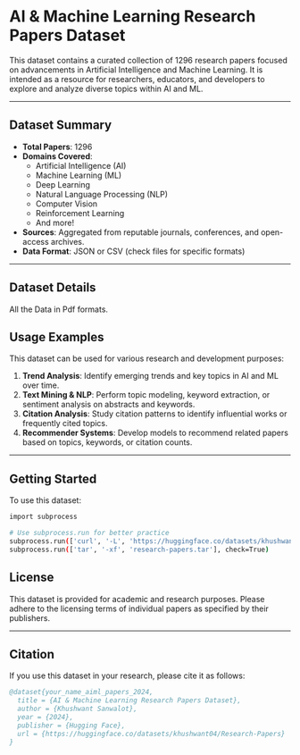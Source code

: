 # AI & Machine Learning Research Papers Dataset

This dataset contains a curated collection of 1296 research papers focused on advancements in Artificial Intelligence and Machine Learning. It is intended as a resource for researchers, educators, and developers to explore and analyze diverse topics within AI and ML.

---

## Dataset Summary

- **Total Papers**: 1296
- **Domains Covered**: 
  - Artificial Intelligence (AI)
  - Machine Learning (ML)
  - Deep Learning
  - Natural Language Processing (NLP)
  - Computer Vision
  - Reinforcement Learning
  - And more!
- **Sources**: Aggregated from reputable journals, conferences, and open-access archives.
- **Data Format**: JSON or CSV (check files for specific formats)

---

## Dataset Details

All the Data in Pdf formats.

## Usage Examples

This dataset can be used for various research and development purposes:

1. **Trend Analysis**: Identify emerging trends and key topics in AI and ML over time.
2. **Text Mining & NLP**: Perform topic modeling, keyword extraction, or sentiment analysis on abstracts and keywords.
3. **Citation Analysis**: Study citation patterns to identify influential works or frequently cited topics.
4. **Recommender Systems**: Develop models to recommend related papers based on topics, keywords, or citation counts.

---

## Getting Started

To use this dataset:

```bash
import subprocess

# Use subprocess.run for better practice
subprocess.run(['curl', '-L', 'https://huggingface.co/datasets/khushwant04/Research-Papers/resolve/main/research-papers.tar?download=true', '-o', 'research-papers.tar'], check=True)
subprocess.run(['tar', '-xf', 'research-papers.tar'], check=True)
```

## License

This dataset is provided for academic and research purposes. Please adhere to the licensing terms of individual papers as specified by their publishers.

---

## Citation

If you use this dataset in your research, please cite it as follows:

```bibtex
@dataset{your_name_aiml_papers_2024,
  title = {AI & Machine Learning Research Papers Dataset},
  author = {Khushwant Sanwalot},
  year = {2024},
  publisher = {Hugging Face},
  url = {https://huggingface.co/datasets/khushwant04/Research-Papers}
}
